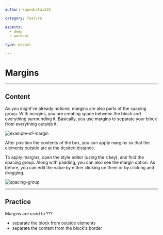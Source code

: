 ```yaml
---
author: kapnobatai136

category: feature

aspects:
  - deep
  - workout

type: normal

---
```


# Margins

---
## Content

As you might've already noticed, margins are also parts of the spacing group. With margins, you are creating space between the block and everything surrounding it. Basically, you use margins to separate your block from everything outside it.

![example-of-margin](https://img.enkipro.com/4b0358e89fda089a5e38d5740ab996ac.png)

After position the contents of the box, you can apply margins so that the elements outside are at the desired distance.

To apply margins, open the style editor (using the `S` key), and find the spacing group. Along with padding, you can also see the margin option. As before, you can edit the value by either clicking on them or by clicking and dragging.

![spacing-group](https://img.enkipro.com/3f04159d0b8f2e3995044e6a09d792d9.png)

---
## Practice

Margins are used to ???.

* separate the block from outside elements
* separate the content from the block's border